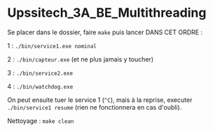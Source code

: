 # Upssitech_3A_BE_Multithreading
Se placer dans le dossier, faire `make` puis lancer DANS CET ORDRE :

1 : `./bin/service1.exe nominal`

2 : `./bin/capteur.exe` (et ne plus jamais y toucher)

3 : `./bin/service2.exe`

4 : `./bin/watchdog.exe`

On peut ensuite tuer le service 1 (`^C`), mais à la reprise, executer `./bin/service1 resume` (rien ne fonctionnera en cas d'oubli).

Nettoyage : `make clean`
